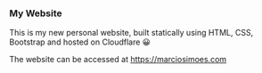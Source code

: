 ### My Website
This is my new personal website, built statically using HTML, CSS, Bootstrap and hosted on Cloudflare 😀

The website can be accessed at https://marciosimoes.com
